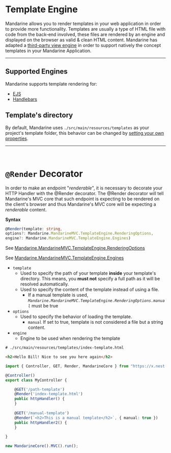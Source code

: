 # Template Engine
Mandarine allows you to render templates in your web application in order to provide more functionality. Templates are usually a type of HTML file with code from the back-end involved, these files are rendered by an engine and displayed on the browser as valid & clean HTML content.
Mandarine has adapted a [third-party view engine](https://github.com/deligenius/view-engine) in order to support natively the concept templates in your Mandarine Application.

---

## Supported Engines
Mandarine supports template rendering for:
- [EJS](https://ejs.co/)
- [Handlebars](https://handlebarsjs.com/)

## Template's directory
By default, Mandarine uses `./src/main/resources/templates` as your project's template folder, this behavior can be changed by [setting your own properties](/docs/mandarine/custom-properties).

----

&nbsp;

# `@Render` Decorator
In order to make an endpoint "_renderable_", it is necessary to decorate your HTTP Handler with the @Render decorator. The @Render decorator will tell Mandarine's MVC core that such endpoint is expecting to be rendered on the client's browser and thus Mandarine's MVC core will be expecting a _renderable_ content.

**Syntax**
```typescript
@Render(template: string, 
options?: Mandarine.MandarineMVC.TemplateEngine.RenderingOptions, 
engine?: Mandarine.MandarineMVC.TemplateEngine.Engines)
```

See [Mandarine.MandarineMVC.TemplateEngine.RenderingOptions](https://doc.deno.land/https/raw.githubusercontent.com/mandarineorg/mandarinets/master/mvc-framework/mandarine-mvc.ns.ts#MandarineMvc.TemplateEngine.RenderingOptions)

See [Mandarine.MandarineMVC.TemplateEngine.Engines](https://doc.deno.land/https/raw.githubusercontent.com/mandarineorg/mandarinets/master/mvc-framework/mandarine-mvc.ns.ts#MandarineMvc.TemplateEngine.Engines)

- `template`
    - Used to specify the path of your template **inside** your template's directory. This means, you **must not** specify a full path as it will be resolved automatically.
    - Used to specify the content of the template instead of using a file.
        - If a manual template is used, _`Mandarine.MandarineMVC.TemplateEngine.RenderingOptions.manual`_ must be true
- `options`
    - Used to specify the behavior of loading the template. 
        - `manual` If set to true, template is not considered a file but a string content.
- `engine`
    - Engine to be used when rendering the template

```html
# ./src/main/resources/templates/index-template.html

<h2>Hello Bill! Nice to see you here again</h2>
```
```typescript
import { Controller, GET, Render, MandarineCore } from "https://x.nest.land/MandarineTS@1.2.2/mod.ts";

@Controller()
export class MyController {

    @GET('/path-template')
    @Render('index-template.html')
    public httpHandler() {
    }
    
    @GET('/manual-template')
    @Render(`<h2>This is a manual template</h2>`, { manual: true })
    public httpHandler2() {
    }
    
}

new MandarineCore().MVC().run();
```
